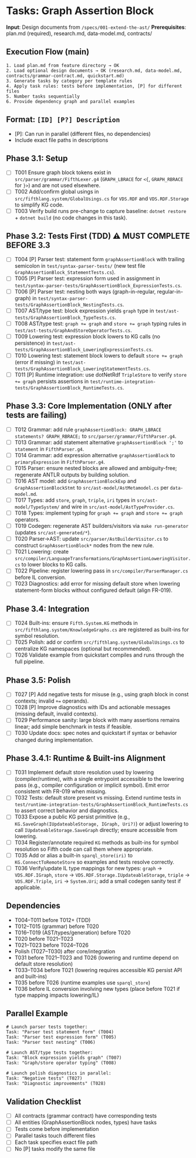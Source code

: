 # Tasks: Graph Assertion Block

**Input**: Design documents from `/specs/001-extend-the-ast/`
**Prerequisites**: plan.md (required), research.md, data-model.md, contracts/

## Execution Flow (main)
```
1. Load plan.md from feature directory → OK
2. Load optional design documents → OK (research.md, data-model.md, contracts/grammar-contract.md, quickstart.md)
3. Generate tasks by category per template rules
4. Apply task rules: tests before implementation, [P] for different files
5. Number tasks sequentially
6. Provide dependency graph and parallel examples
```

## Format: `[ID] [P?] Description`
- [P]: Can run in parallel (different files, no dependencies)
- Include exact file paths in descriptions

## Phase 3.1: Setup
- [ ] T001 Ensure graph block tokens exist in `src/parser/grammar/FifthLexer.g4` (`GRAPH_LBRACE` for `<{`, `GRAPH_RBRACE` for `}>`) and are not used elsewhere.
- [ ] T002 Add/confirm global usings in `src/fifthlang.system/GlobalUsings.cs` for `VDS.RDF` and `VDS.RDF.Storage` to simplify KG code.
- [ ] T003 Verify build runs pre-change to capture baseline: `dotnet restore` + `dotnet build` (no code changes in this task).

## Phase 3.2: Tests First (TDD) ⚠️ MUST COMPLETE BEFORE 3.3
- [ ] T004 [P] Parser test: statement form `graphAssertionBlock` with trailing semicolon in `test/syntax-parser-tests/` (new test file `GraphAssertionBlock_StatementTests.cs`).
- [ ] T005 [P] Parser test: expression form used in assignment in `test/syntax-parser-tests/GraphAssertionBlock_ExpressionTests.cs`.
- [ ] T006 [P] Parser test: nesting both ways (graph-in-regular, regular-in-graph) in `test/syntax-parser-tests/GraphAssertionBlock_NestingTests.cs`.
- [ ] T007 AST/type test: block expression yields `graph` type in `test/ast-tests/GraphAssertionBlock_TypeTests.cs`.
- [ ] T008 AST/type test: `graph += graph` and `store += graph` typing rules in `test/ast-tests/GraphAndStoreOperatorTests.cs`.
- [ ] T009 Lowering test: expression block lowers to KG calls (no persistence) in `test/ast-tests/GraphAssertionBlock_LoweringExpressionTests.cs`.
- [ ] T010 Lowering test: statement block lowers to default `store += graph` (error if missing) in `test/ast-tests/GraphAssertionBlock_LoweringStatementTests.cs`.
- [ ] T011 [P] Runtime integration: use dotNetRdf `TripleStore` to verify `store += graph` persists assertions in `test/runtime-integration-tests/GraphAssertionBlock_RuntimeTests.cs`.

## Phase 3.3: Core Implementation (ONLY after tests are failing)
- [ ] T012 Grammar: add rule `graphAssertionBlock: GRAPH_LBRACE statements? GRAPH_RBRACE;` to `src/parser/grammar/FifthParser.g4`.
- [ ] T013 Grammar: add statement alternative `graphAssertionBlock ';'` to `statement` in `FifthParser.g4`.
- [ ] T014 Grammar: add expression alternative `graphAssertionBlock` to `primaryExpression` in `FifthParser.g4`.
- [ ] T015 Parser: ensure nested blocks are allowed and ambiguity-free; regenerate ANTLR outputs by building solution.
- [ ] T016 AST model: add `GraphAssertionBlockExp` and `GraphAssertionBlockStmt` to `src/ast-model/AstMetamodel.cs` per `data-model.md`.
- [ ] T017 Types: add `store`, `graph`, `triple`, `iri` types in `src/ast-model/TypeSystem/` and wire in `src/ast-model/AstTypeProvider.cs`.
- [ ] T018 Types: implement typing for `graph += graph` and `store += graph` operators.
- [ ] T019 Codegen: regenerate AST builders/visitors via `make run-generator` (updates `src/ast-generated/*`).
- [ ] T020 Parser→AST: update `src/parser/AstBuilderVisitor.cs` to construct `GraphAssertionBlock*` nodes from the new rule.
- [ ] T021 Lowering: create `src/compiler/LanguageTransformations/GraphAssertionLoweringVisitor.cs` to lower blocks to KG calls.
- [ ] T022 Pipeline: register lowering pass in `src/compiler/ParserManager.cs` before IL conversion.
- [ ] T023 Diagnostics: add error for missing default store when lowering statement-form blocks without configured default (align FR-019).

## Phase 3.4: Integration
- [ ] T024 Built-ins: ensure `Fifth.System.KG` methods in `src/fifthlang.system/KnowledgeGraphs.cs` are registered as built-ins for symbol resolution.
- [ ] T025 Polish: add or confirm `src/fifthlang.system/GlobalUsings.cs` to centralize KG namespaces (optional but recommended).
- [ ] T026 Validate example from quickstart compiles and runs through the full pipeline.

## Phase 3.5: Polish
- [ ] T027 [P] Add negative tests for misuse (e.g., using graph block in const contexts; invalid `+=` operands).
- [ ] T028 [P] Improve diagnostics with IDs and actionable messages (missing default, invalid contexts).
- [ ] T029 Performance sanity: large block with many assertions remains linear; add simple benchmark in tests if feasible.
- [ ] T030 Update docs: spec notes and quickstart if syntax or behavior changed during implementation.

## Phase 3.4.1: Runtime & Built-ins Alignment
- [ ] T031 Implement default store resolution used by lowering (compiler/runtime), with a single entrypoint accessible to the lowering pass (e.g., compiler configuration or implicit symbol). Emit error consistent with FR-019 when missing.
- [ ] T032 Tests: default store present vs missing. Extend runtime tests in `test/runtime-integration-tests/GraphAssertionBlock_RuntimeTests.cs` to assert correct behavior and diagnostics.
- [ ] T033 Expose a public KG persist primitive (e.g., `KG.SaveGraph(IUpdateableStorage, IGraph, Uri?)`) or adjust lowering to call `IUpdateableStorage.SaveGraph` directly; ensure accessible from lowering.
- [ ] T034 Register/annotate required `KG` methods as built-ins for symbol resolution so Fifth code can call them where appropriate.
- [ ] T035 Add or alias a built-in `sparql_store(iri)` to `KG.ConnectToRemoteStore` so examples and tests resolve correctly.
- [ ] T036 Verify/update IL type mappings for new types: `graph` → `VDS.RDF.IGraph`, `store` → `VDS.RDF.Storage.IUpdateableStorage`, `triple` → `VDS.RDF.Triple`, `iri` → `System.Uri`; add a small codegen sanity test if applicable.

## Dependencies
- T004–T011 before T012+ (TDD)
- T012–T015 (grammar) before T020
- T016–T019 (AST/types/generation) before T020
- T020 before T021–T023
- T021–T023 before T024–T026
- Polish (T027–T030) after core/integration
- T031 before T021–T023 and T026 (lowering and runtime depend on default store resolution)
- T033–T034 before T021 (lowering requires accessible KG persist API and built-ins)
- T035 before T026 (runtime examples use `sparql_store`)
- T036 before IL conversion involving new types (place before T021 if type mapping impacts lowering/IL)

## Parallel Example
```
# Launch parser tests together:
Task: "Parser test statement form" (T004)
Task: "Parser test expression form" (T005)
Task: "Parser test nesting" (T006)

# Launch AST/type tests together:
Task: "Block expression yields graph" (T007)
Task: "Graph/store operator typing" (T008)

# Launch polish diagnostics in parallel:
Task: "Negative tests" (T027)
Task: "Diagnostic improvements" (T028)
```

## Validation Checklist
- [ ] All contracts (grammar contract) have corresponding tests
- [ ] All entities (GraphAssertionBlock nodes, types) have tasks
- [ ] Tests come before implementation
- [ ] Parallel tasks touch different files
- [ ] Each task specifies exact file path
- [ ] No [P] tasks modify the same file
